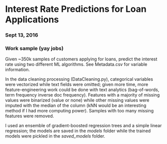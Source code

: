 # Interest Rate Predictions for Loan Applications
### Sept 13, 2016
### Work sample (yay jobs)

Given ~350k samples of customers applying for loans, predict the interest rate using two different ML algorithms. See Metadata.csv for variable information.

In the data cleaning processing (DataCleaning.py), categorical variables were vectorized while text fields were omitted; given more time, more feature-engineering work could be done with text analytics (bag-of-words, term frequency inverse doc frequency). Features with a majority of missing values were binarized (value or none) while other missing values were imputed with the median of the column (kNN would be an interesting method if I had more computing power). Samples with too many missing features were removed.

I used an ensemble of gradient-boosted regression trees and a simple linear regression; the models are saved in the *models* folder while the trained models were pickled in the *saved_models* folder. 
